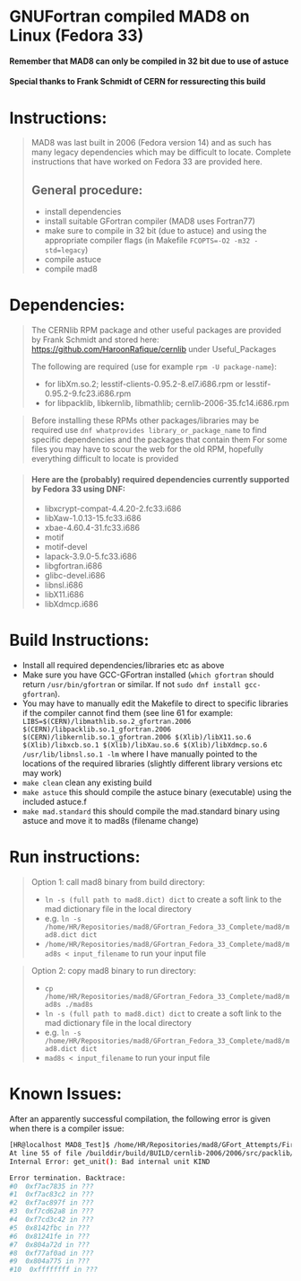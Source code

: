 # GNUFortran compiled MAD8 on Linux (Fedora 33)
#### Remember that MAD8 can only be compiled in 32 bit due to use of astuce
#### Special thanks to Frank Schmidt of CERN for ressurecting this build

# Instructions:

> MAD8 was last built in 2006 (Fedora version 14) and as such has many legacy dependencies which may be difficult to locate. 
> Complete instructions that have worked on Fedora 33 are provided here.
> ## General procedure:
> - install dependencies
> - install suitable GFortran compiler (MAD8 uses Fortran77)
> - make sure to compile in 32 bit (due to astuce) and using the appropriate compiler flags (in Makefile ```FCOPTS=-O2 -m32 -std=legacy```)
> - compile astuce
> - compile mad8

# Dependencies:

> The CERNlib RPM package and other useful packages are provided by Frank Schmidt and stored here: https://github.com/HaroonRafique/cernlib under Useful_Packages
> 
> The following are required (use for example ```rpm -U package-name```):
> - for libXm.so.2; lesstif-clients-0.95.2-8.el7.i686.rpm or lesstif-0.95.2-9.fc23.i686.rpm
> - for libpacklib, libkernlib, libmathlib; cernlib-2006-35.fc14.i686.rpm

> Before installing these RPMs other packages/libraries may be required
> use ```dnf whatprovides library_or_package_name``` to find specific dependencies and the packages that contain them
> For some files you may have to scour the web for the old RPM, hopefully everything difficult to locate is provided

> #### Here are the (probably) required dependencies currently supported by Fedora 33 using DNF:
> - libxcrypt-compat-4.4.20-2.fc33.i686
> - libXaw-1.0.13-15.fc33.i686
> - xbae-4.60.4-31.fc33.i686
> - motif
> - motif-devel
> - lapack-3.9.0-5.fc33.i686
> - libgfortran.i686
> - glibc-devel.i686
> - libnsl.i686
> - libX11.i686
> - libXdmcp.i686

# Build Instructions:
 
- Install all required dependencies/libraries etc as above
- Make sure you have GCC-GFortran installed (```which gfortran``` should return ```/usr/bin/gfortran``` or similar. If not ```sudo dnf install gcc-gfortran```).
- You may have to manually edit the Makefile to direct to specific libraries if the compiler cannot find them (see line 61 for example: ``` LIBS=$(CERN)/libmathlib.so.2_gfortran.2006 $(CERN)/libpacklib.so.1_gfortran.2006 $(CERN)/libkernlib.so.1_gfortran.2006 $(Xlib)/libX11.so.6 $(Xlib)/libxcb.so.1 $(Xlib)/libXau.so.6 $(Xlib)/libXdmcp.so.6 /usr/lib/libnsl.so.1 -lm``` where I have manually pointed to the locations of the required libraries (slightly different library versions etc may work)
- ```make clean``` clean any existing build
- ```make astuce``` this should compile the astuce binary (executable) using the included astuce.f
- ```make mad.standard``` this should compile the mad.standard binary using astuce and move it to mad8s (filename change)

# Run instructions:

> Option 1: call mad8 binary from build directory:
> - ```ln -s (full path to mad8.dict) dict``` to create a soft link to the mad dictionary file in the local directory
> - e.g. ```ln -s /home/HR/Repositories/mad8/GFortran_Fedora_33_Complete/mad8/mad8.dict dict```
> - ```/home/HR/Repositories/mad8/GFortran_Fedora_33_Complete/mad8/mad8s < input_filename``` to run your input file

> Option 2: copy mad8 binary to run directory:
> - ```cp /home/HR/Repositories/mad8/GFortran_Fedora_33_Complete/mad8/mad8s ./mad8s```
> - ```ln -s (full path to mad8.dict) dict``` to create a soft link to the mad dictionary file in the local directory
> - e.g. ```ln -s /home/HR/Repositories/mad8/GFortran_Fedora_33_Complete/mad8/mad8.dict dict```
> - ```mad8s < input_filename``` to run your input file

# Known Issues:

After an apparently successful compilation, the following error is given when there is a compiler issue:
```bash
[HR@localhost MAD8_Test]$ /home/HR/Repositories/mad8/GFort_Attempts/First/mad8/mad8s < ISIS_II_EHRCS.mad 
At line 55 of file /builddir/build/BUILD/cernlib-2006/2006/src/packlib/zebra/mq/mzebra.F
Internal Error: get_unit(): Bad internal unit KIND

Error termination. Backtrace:
#0  0xf7ac7835 in ???
#1  0xf7ac83c2 in ???
#2  0xf7ac897f in ???
#3  0xf7cd62a8 in ???
#4  0xf7cd3c42 in ???
#5  0x8142fbc in ???
#6  0x81241fe in ???
#7  0x804a72d in ???
#8  0xf77af0ad in ???
#9  0x804a775 in ???
#10  0xffffffff in ???
```

